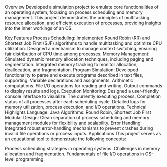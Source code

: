 Overview
Developed a simulation project to emulate core functionalities of an operating system, focusing on process scheduling and memory management. This project demonstrates the principles of multitasking, resource allocation, and efficient execution of processes, providing insights into the inner workings of an OS.

Key Features
Process Scheduling:
Implemented Round Robin (RR) and Shortest Job First (SJF) algorithms to handle multitasking and optimize CPU utilization.
Designed a mechanism to manage context switching, ensuring fair distribution of CPU time among processes.
Memory Management:
Simulated dynamic memory allocation techniques, including paging and segmentation.
Integrated memory tracking to monitor allocation, deallocation, and fragmentation.
Program Simulation:
Developed functionality to parse and execute programs described in text files, supporting:
Variable declarations and assignments.
Arithmetic computations.
File I/O operations for reading and writing.
Output commands to display results and logs.
Execution Monitoring:
Designed a user-friendly console interface to visualize:
The currently executing process.
Completion status of all processes after each scheduling cycle.
Detailed logs for memory utilization, process execution, and I/O operations.
Technical Highlights
Language: Java
Algorithms: Round Robin, Shortest Job First
Modular Design: Clean separation of process scheduling and memory management modules for flexibility and scalability.
Error Handling: Integrated robust error-handling mechanisms to prevent crashes during invalid file operations or process inputs.
Applications
This project serves as an educational tool to demonstrate the following concepts:

Process scheduling strategies in operating systems.
Challenges in memory allocation and fragmentation.
Fundamentals of file I/O operations in OS-level programming.
